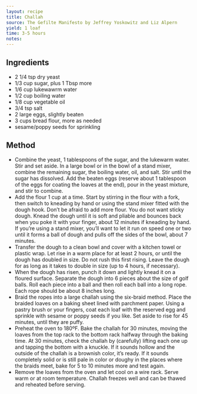 ```yaml
---
layout: recipe
title: Challah
source: The Gefilte Manifesto by Jeffrey Yoskowitz and Liz Alpern
yield: 1 loaf
time: 3-5 hours
notes: 
---
```


## Ingredients
- 2 1/4 tsp dry yeast
- 1/3 cup sugar, plus 1 Tbsp more
- 1/6 cup lukewawrm water
- 1/2 cup boiling water
- 1/8 cup vegetable oil
- 3/4 tsp salt
- 2 large eggs, slightly beaten
- 3 cups bread flour, more as needed
- sesame/poppy seeds for sprinkling

## Method
- Combine the yeast, 1 tablespoons of the sugar, and the lukewarm water. Stir and set aside. In a large bowl or in the bowl of a stand mixer, combine the remaining sugar, the boiling water, oil, and salt. Stir until the sugar has dissolved. Add the beaten eggs (reserve about 1 tablespoon of the eggs for coating the loaves at the end), pour in the yeast mixture, and stir to combine.
- Add the flour 1 cup at a time. Start by stirring in the flour with a fork, then switch to kneading by hand or using the stand mixer fitted with the dough hook. Don’t be afraid to add more flour. You do not want sticky dough. Knead the dough until it is soft and pliable and bounces back when you poke it with your finger, about 12 minutes if kneading by hand. If you’re using a stand mixer, you’ll want to let it run on speed one or two until it forms a ball of dough and pulls off the sides of the bowl, about 7 minutes.
- Transfer the dough to a clean bowl and cover with a kitchen towel or plastic wrap. Let rise in a warm place for at least 2 hours, or until the dough has doubled in size. Do not rush this first rising. Leave the dough for as long as it takes to double in size (up to 4 hours, if necessary).
- When the dough has risen, punch it down and lightly knead it on a floured surface. Separate the dough into 6 pieces about the size of golf balls. Roll each piece into a ball and then roll each ball into a long rope. Each rope should be about 8 inches long.
- Braid the ropes into a large challah using the six-braid method. Place the braided loaves on a baking sheet lined with parchment paper. Using a pastry brush or your fingers, coat each loaf with the reserved egg and sprinkle with sesame or poppy seeds if you like. Set aside to rise for 45 minutes, until they are puffy.
- Preheat the oven to 180ºF. Bake the challah for 30 minutes, moving the loaves from the top rack to the bottom rack halfway through the baking time. At 30 minutes, check the challah by (carefully) lifting each one up and tapping the bottom with a knuckle. If it sounds hollow and the outside of the challah is a brownish color, it’s ready. If it sounds completely solid or is still pale in color or doughy in the places where the braids meet, bake for 5 to 10 minutes more and test again.
- Remove the loaves from the oven and let cool on a wire rack. Serve warm or at room temperature. Challah freezes well and can be thawed and reheated before serving.
